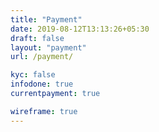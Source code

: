 ```yaml
---
title: "Payment"
date: 2019-08-12T13:13:26+05:30
draft: false
layout: "payment"
url: /payment/

kyc: false
infodone: true
currentpayment: true

wireframe: true
---
```


